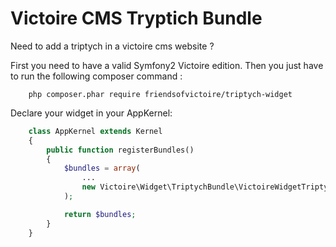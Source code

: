 Victoire CMS Tryptich Bundle
============

Need to add a triptych in a victoire cms website ?

First you need to have a valid Symfony2 Victoire edition.
Then you just have to run the following composer command :

```
    php composer.phar require friendsofvictoire/triptych-widget
```

Declare your widget in your AppKernel:

```php
    class AppKernel extends Kernel
    {
        public function registerBundles()
        {
            $bundles = array(
                ...
                new Victoire\Widget\TriptychBundle\VictoireWidgetTriptychBundle(),
            );

            return $bundles;
        }
    }
```
